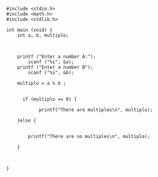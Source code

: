 

    #include <stdio.h>
    #include <math.h>
    #include <stdlib.h>

    int main (void) {
        int a, b, multiplo;



        printf ("Enter a number A:");
            scanf ("%i", &a);
        printf ("Enter a number B");
            scanf ("%i", &b);

        multiplo = a % b ;


          if (multiplo == 0) {

                printf("There are multiples\n", multiplo);

        }else {


            printf("There are no multiples\n", multiplo);

        }



    }

